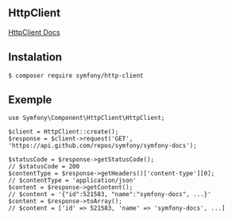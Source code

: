 ## HttpClient

[HttpClient Docs](https://symfony.com/doc/current/components/http_client.html)


Instalation
--------------------------------


    $ composer require symfony/http-client

Exemple
--------------------------------

    use Symfony\Component\HttpClient\HttpClient;

    $client = HttpClient::create();
    $response = $client->request('GET', 'https://api.github.com/repos/symfony/symfony-docs');

    $statusCode = $response->getStatusCode();
    // $statusCode = 200
    $contentType = $response->getHeaders()['content-type'][0];
    // $contentType = 'application/json'
    $content = $response->getContent();
    // $content = '{"id":521583, "name":"symfony-docs", ...}'
    $content = $response->toArray();
    // $content = ['id' => 521583, 'name' => 'symfony-docs', ...]

